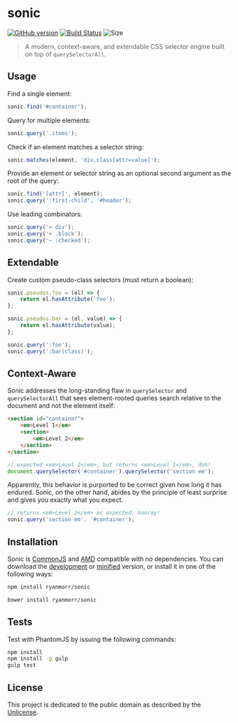 # sonic
[![GitHub version](https://badge.fury.io/gh/ryanmorr%2Fsonic.svg)](https://badge.fury.io/gh/ryanmorr%2Fsonic) [![Build Status](https://travis-ci.org/ryanmorr/sonic.svg)](https://travis-ci.org/ryanmorr/sonic) ![Size](https://badge-size.herokuapp.com/ryanmorr/sonic/master/dist/sonic.min.js.svg?color=blue&label=file%20size)

> A modern, context-aware, and extendable CSS selector engine built on top of `querySelectorAll`.

## Usage

Find a single element:

``` javascript
sonic.find('#container');
```

Query for multiple elements:

``` javascript
sonic.query('.items');
```

Check if an element matches a selector string:

``` javascript
sonic.matches(element, 'div.class[attr=value]');
```

Provide an element or selector string as an optional second argument as the root of the query:

``` javascript
sonic.find('[attr]', element);
sonic.query(':first-child', '#header');
```

Use leading combinators:

``` javascript
sonic.query('> div');
sonic.query('+ .block');
sonic.query('~ :checked');
```

## Extendable

Create custom pseudo-class selectors (must return a boolean):

``` javascript
sonic.pseudos.foo = (el) => {
    return el.hasAttribute('foo');
};

sonic.pseudos.bar = (el, value) => {
    return el.hasAttribute(value);
};

sonic.query(':foo');
sonic.query(':bar(class)');
```

## Context-Aware

Sonic addresses the long-standing flaw in `querySelector` and `querySelectorAll` that sees element-rooted queries search relative to the document and not the element itself:

``` html
<section id="container">
    <em>Level 1</em>
    <section>
        <em>Level 2</em>
    </section>
</section>
```

``` javascript
// expected <em>Level 2</em>, but returns <em>Level 1</em>, doh!
document.querySelector('#container').querySelector('section em');
```

Apparently, this behavior is purported to be correct given how long it has endured. Sonic, on the other hand, abides by the principle of least surprise and gives you exactly what you expect.

``` javascript
// returns <em>Level 2</em> as expected, hooray!
sonic.query('section em', '#container');
```

## Installation

Sonic is [CommonJS](http://www.commonjs.org/) and [AMD](https://github.com/amdjs/amdjs-api/wiki/AMD) compatible with no dependencies. You can download the [development](http://github.com/ryanmorr/sonic/raw/master/dist/sonic.js) or [minified](http://github.com/ryanmorr/sonic/raw/master/dist/sonic.min.js) version, or install it in one of the following ways:

``` sh
npm install ryanmorr/sonic

bower install ryanmorr/sonic
```

## Tests

Test with PhantomJS by issuing the following commands:

``` sh
npm install
npm install -g gulp
gulp test
```

## License

This project is dedicated to the public domain as described by the [Unlicense](http://unlicense.org/).
